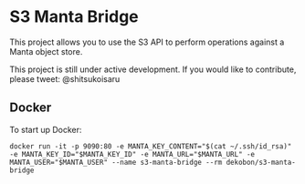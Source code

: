 # S3 Manta Bridge

This project allows you to use the S3 API to perform operations against a Manta object store.

This project is still under active development. If you would like to contribute,
please tweet: @shitsukoisaru

## Docker

To start up Docker:

```
docker run -it -p 9090:80 -e MANTA_KEY_CONTENT="$(cat ~/.ssh/id_rsa)" -e MANTA_KEY_ID="$MANTA_KEY_ID" -e MANTA_URL="$MANTA_URL" -e MANTA_USER="$MANTA_USER" --name s3-manta-bridge --rm dekobon/s3-manta-bridge
```
